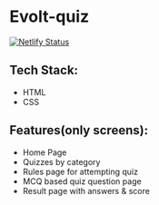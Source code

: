 # Evolt-quiz

[![Netlify Status](https://api.netlify.com/api/v1/badges/f1ea7623-a741-416a-9537-e7c1c2746ee9/deploy-status)](https://app.netlify.com/sites/evolt-quiz-screens/deploys)

## Tech Stack:
 - HTML
 - CSS

## Features(only screens):
 - Home Page
 - Quizzes by category
 - Rules page for attempting quiz
 - MCQ based quiz question page
 - Result page with answers & score
